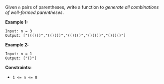 Given `n` pairs of parentheses, write a function to _generate all combinations
of well-formed parentheses_.



**Example 1:**

    
    
    Input: n = 3
    Output: ["((()))","(()())","(())()","()(())","()()()"]
    

**Example 2:**

    
    
    Input: n = 1
    Output: ["()"]
    



**Constraints:**

  * `1 <= n <= 8`

